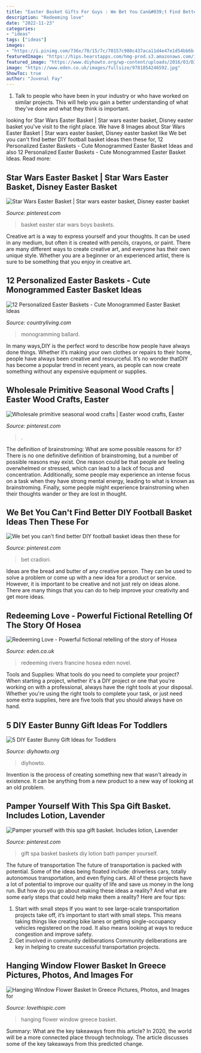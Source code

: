```yaml
---
title: "Easter Basket Gifts For Guys : We Bet You Can&#039;t Find Better Diy Football Basket Ideas Then These For"
description: "Redeeming love"
date: "2022-11-23"
categories:
- "ideas"
tags: ["ideas"]
images:
- "https://i.pinimg.com/736x/70/15/7c/70157c980c437aca11d4e47e1d54bb6b--star-wars-easter-basket-easter-baskets.jpg"
featuredImage: "https://hips.hearstapps.com/hmg-prod.s3.amazonaws.com/images/personalized-easter-basket-woven-scalloped-1516819321.jpg?crop=1xw:1xh;center,top&amp;resize=768:*"
featured_image: "https://www.diyhowto.org/wp-content/uploads/2016/03/DIY-Envelope-Bunny-Treat-Easter-Bunny-Gift-Ideas.jpg"
image: "https://www.eden.co.uk/images/fullsize/9781854246592.jpg"
ShowToc: true
author: "Juvenal Fay"
---
```



1. Talk to people who have been in your industry or who have worked on similar projects. This will help you gain a better understanding of what they've done and what they think is important.

	

		
looking for Star Wars Easter Basket | Star wars easter basket, Disney easter basket you've visit to the right place. We have 8 Images about Star Wars Easter Basket | Star wars easter basket, Disney easter basket like We bet you can&#039;t find better DIY football basket ideas then these for, 12 Personalized Easter Baskets - Cute Monogrammed Easter Basket Ideas and also 12 Personalized Easter Baskets - Cute Monogrammed Easter Basket Ideas. Read more:
		
    
## Star Wars Easter Basket | Star Wars Easter Basket, Disney Easter Basket

<img loading=lazy src="https://i.pinimg.com/736x/70/15/7c/70157c980c437aca11d4e47e1d54bb6b--star-wars-easter-basket-easter-baskets.jpg" onerror="this.onerror=null;this.src='https://tse2.mm.bing.net/th?id=OIP.KlGdYdXwnGFiiKyCl6iwGwHaJ3&amp;pid=15.1';" alt="Star Wars Easter Basket | Star wars easter basket, Disney easter basket">

_Source: pinterest.com_

>basket easter star wars boys baskets. 

	

Creative art is a way to express yourself and your thoughts. It can be used in any medium, but often it is created with pencils, crayons, or paint. There are many different ways to create creative art, and everyone has their own unique style. Whether you are a beginner or an experienced artist, there is sure to be something that you enjoy in creative art.

    
## 12 Personalized Easter Baskets - Cute Monogrammed Easter Basket Ideas

<img loading=lazy src="https://hips.hearstapps.com/hmg-prod.s3.amazonaws.com/images/personalized-easter-basket-woven-scalloped-1516819321.jpg?crop=1xw:1xh;center,top&amp;resize=768:*" onerror="this.onerror=null;this.src='https://tse4.mm.bing.net/th?id=OIP.t0ELejPNLRcm8Pw0weRguwHaLG&amp;pid=15.1';" alt="12 Personalized Easter Baskets - Cute Monogrammed Easter Basket Ideas">

_Source: countryliving.com_

>monogramming ballard. 

	

In many ways,DIY is the perfect word to describe how people have always done things. Whether it’s making your own clothes or repairs to their home, people have always been creative and resourceful. It’s no wonder thatDIY has become a popular trend in recent years, as people can now create something without any expensive equipment or supplies.

    
## Wholesale Primitive Seasonal Wood Crafts | Easter Wood Crafts, Easter

<img loading=lazy src="https://i.pinimg.com/736x/31/2b/14/312b14c8206cacc4326a261c9f05964f.jpg" onerror="this.onerror=null;this.src='https://tse4.mm.bing.net/th?id=OIP.Zm4ojy0eAKtW6x0PRPNAIwHaJ4&amp;pid=15.1';" alt="Wholesale primitive seasonal wood crafts | Easter wood crafts, Easter">

_Source: pinterest.com_

>. 

	

The definition of brainstroming: What are some possible reasons for it?
There is no one definitive definition of brainstroming, but a number of possible reasons may exist. One reason could be that people are feeling overwhelmed or stressed, which can lead to a lack of focus and concentration. Additionally, some people may experience an intense focus on a task when they have strong mental energy, leading to what is known as brainstroming. Finally, some people might experience brainstroming when their thoughts wander or they are lost in thought.

    
## We Bet You Can&#039;t Find Better DIY Football Basket Ideas Then These For

<img loading=lazy src="https://i.pinimg.com/736x/a8/d6/13/a8d6130a811e1d16c9fbd717b02078a0.jpg" onerror="this.onerror=null;this.src='https://tse3.mm.bing.net/th?id=OIP.SQtkrTUthMmaeugQVX0COwHaLH&amp;pid=15.1';" alt="We bet you can&#039;t find better DIY football basket ideas then these for">

_Source: pinterest.com_

>bet cradiori. 

	

Ideas are the bread and butter of any creative person. They can be used to solve a problem or come up with a new idea for a product or service. However, it is important to be creative and not just rely on ideas alone. There are many things that you can do to help improve your creativity and get more ideas.

    
## Redeeming Love - Powerful Fictional Retelling Of The Story Of Hosea

<img loading=lazy src="https://www.eden.co.uk/images/fullsize/9781854246592.jpg" onerror="this.onerror=null;this.src='https://tse2.mm.bing.net/th?id=OIP.VqtGctqsBrYfiTz8IA_OdgHaLV&amp;pid=15.1';" alt="Redeeming Love - Powerful fictional retelling of the story of Hosea">

_Source: eden.co.uk_

>redeeming rivers francine hosea eden novel. 

	

Tools and Supplies: What tools do you need to complete your project?
When starting a project, whether it's a DIY project or one that you're working on with a professional, always have the right tools at your disposal. Whether you're using the right tools to complete your task, or just need some extra supplies, here are five tools that you should always have on hand.

    
## 5 DIY Easter Bunny Gift Ideas For Toddlers

<img loading=lazy src="https://www.diyhowto.org/wp-content/uploads/2016/03/DIY-Envelope-Bunny-Treat-Easter-Bunny-Gift-Ideas.jpg" onerror="this.onerror=null;this.src='https://tse2.mm.bing.net/th?id=OIP.39EjAuTYK0jXUtnD53mOAQHaJ8&amp;pid=15.1';" alt="5 DIY Easter Bunny Gift Ideas for Toddlers">

_Source: diyhowto.org_

>diyhowto. 

	

Invention is the process of creating something new that wasn't already in existence. It can be anything from a new product to a new way of looking at an old problem. 

    
## Pamper Yourself With This Spa Gift Basket. Includes Lotion, Lavender

<img loading=lazy src="https://i.pinimg.com/736x/81/59/75/8159758b0848ff959ad6f858ee9d92bb.jpg" onerror="this.onerror=null;this.src='https://tse2.mm.bing.net/th?id=OIP.AN1lDlS6gPqamzrRKYNO2AHaNK&amp;pid=15.1';" alt="Pamper yourself with this spa gift basket. Includes lotion, Lavender">

_Source: pinterest.com_

>gift spa basket baskets diy lotion bath pamper yourself. 

	

The future of transportation
The future of transportation is packed with potential. Some of the ideas being floated include: driverless cars, totally autonomous transportation, and even flying cars. All of these projects have a lot of potential to improve our quality of life and save us money in the long run. But how do you go about making these ideas a reality? And what are some early steps that could help make them a reality? Here are four tips: 
1. Start with small steps 
If you want to see large-scale transportation projects take off, it’s important to start with small steps. This means taking things like creating bike lanes or getting single-occupancy vehicles registered on the road. It also means looking at ways to reduce congestion and improve safety. 
2. Get involved in community deliberations 
Community deliberations are key in helping to create successful transportation projects.

    
## Hanging Window Flower Basket In Greece Pictures, Photos, And Images For

<img loading=lazy src="http://www.lovethispic.com/uploaded_images/159302-Hanging-Window-Flower-Basket-In-Greece.jpg" onerror="this.onerror=null;this.src='https://tse3.mm.bing.net/th?id=OIP.EVTPHFhkp2tOm_SzTlKvVwHaLE&amp;pid=15.1';" alt="Hanging Window Flower Basket In Greece Pictures, Photos, and Images for">

_Source: lovethispic.com_

>hanging flower window greece basket. 

	

Summary: What are the key takeaways from this article?
In 2020, the world will be a more connected place through technology. The article discusses some of the key takeaways from this predicted change.

